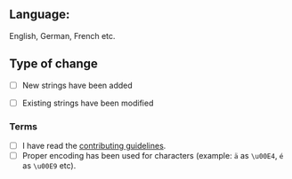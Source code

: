 ## Language:
English, German, French etc.


## Type of change
- [ ] New strings have been added
- [ ] Existing strings have been modified


### Terms
- [ ] I have read the [contributing guidelines](https://github.com/StellarSand/Password-Monitor/blob/main/CONTRIBUTING.md).
- [ ] Proper encoding has been used for characters (example: `ä` as `\u00E4`, `é` as `\u00E9` etc).
